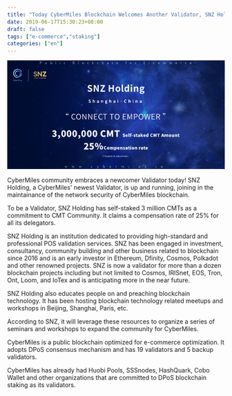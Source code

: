 ```yaml
---
title: "Today CyberMiles Blockchain Welcomes Another Validator, SNZ Holding"
date: 2019-06-17T15:30:23+08:00
draft: false
tags: ["e-commerce","staking"] 
categories: ["en"] 
---
```

![](/images/20190618-CMTs-staking-01.png)

CyberMiles community embraces a newcomer Validator today! SNZ Holding, a CyberMiles' newest Validator, is up and running, joining in  the  maintainance of the network security of CyberMiles blockchain. 

To be a Validator, SNZ Holding has self-staked 3 million CMTs as a commitment to CMT Community. It claims a compensation rate of 25% for all its delegators.

SNZ Holding is an institution dedicated to providing high-standard and professional POS validation services. SNZ has been engaged in investment, consultancy, community building and other business related to blockchain since 2016 and is an early investor in Ethereum, Dfinity, Cosmos, Polkadot and other renowned projects. SNZ is now a validator for more than a dozen blockchain projects including but not limited to Cosmos, IRISnet, EOS, Tron, Ont, Loom, and IoTex and is anticipating more in the near future.

SNZ Holding also educates people on and preaching blockchain technology. It has been hosting blockchain technology related meetups and workshops in Beijing, Shanghai, Paris, etc.

According to SNZ, it will leverage these resources to organize a series of seminars and workshops to expand the community for CyberMiles. 

CyberMiles is a public blockchain optimized for e-commerce optimization. It adopts DPoS consensus mechanism and has 19 validators and 5 backup validators. 

CyberMiles has already had Huobi Pools, SSSnodes, HashQuark, Cobo Wallet and other organizations that are committed to DPoS blockchain staking as its validators.

